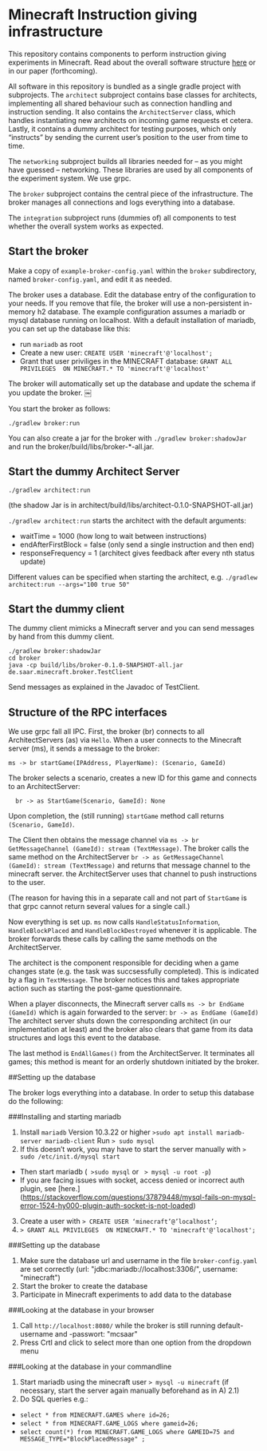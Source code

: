 # Minecraft Instruction giving infrastructure

This repository contains components to perform instruction giving
experiments in Minecraft.  Read about the overall software structure
[here](https://minecraft-saar.github.io/mc-saar-instruct) or in our
paper (forthcoming).

All software in this repository is bundled as a single gradle project
with subprojects.  The `architect` subproject contains base classes
for architects, implementing all shared behaviour such as connection
handling and instruction sending.  It also contains the
`ArchitectServer` class, which handles instantiating new architects on
incoming game requests et cetera.  Lastly, it contains a dummy
architect for testing purposes, which only “instructs” by sending the
current user’s position to the user from time to time.

The `networking` subproject builds all libraries needed for – as you
might have guessed – networking.  These libraries are used by all
components of the experiment system.  We use grpc.

The `broker` subproject contains the central piece of the
infrastructure.  The broker manages all connections and logs
everything into a database.

The `integration` subproject runs (dummies of) all components to test
whether the overall system works as expected.


## Start the broker

Make a copy of `example-broker-config.yaml` within the `broker`
subdirectory, named `broker-config.yaml`, and edit it as needed.

The broker uses a database.  Edit the database entry of the
configuration to your needs.  If you remove that file, the broker will
use a non-persistent in-memory h2 database.  The example configuration
assumes a mariadb or mysql database running on localhost.  With a
default installation of mariadb, you can set up the database like this:

 - run `mariadb` as root
 - Create a new user: `CREATE USER 'minecraft'@'localhost';`
 - Grant that user priviliges in the MINECRAFT database:
   `GRANT ALL PRIVILEGES  ON MINECRAFT.* TO 'minecraft'@'localhost'`
   
The broker will automatically set up the database and update the
schema if you update the broker.  ￼

You start the broker as follows:

```
./gradlew broker:run
```

You can also create a jar for the broker with `./gradlew
broker:shadowJar` and run the broker/build/libs/broker-*-all.jar.

## Start the dummy Architect Server

```
./gradlew architect:run
```

(the shadow Jar is in architect/build/libs/architect-0.1.0-SNAPSHOT-all.jar)

`./gradlew architect:run` starts the architect with the default arguments:
- waitTime = 1000 (how long to wait between instructions)
- endAfterFirstBlock = false (only send a single instruction and then end)
- responseFrequency = 1  (architect gives feedback after every nth status update)

Different values can be specified when starting the architect, 
e.g. `./gradlew architect:run --args="100 true 50"`


## Start the dummy client

The dummy client mimicks a Minecraft server and you can send messages
by hand from this dummy client.

```
./gradlew broker:shadowJar
cd broker
java -cp build/libs/broker-0.1.0-SNAPSHOT-all.jar de.saar.minecraft.broker.TestClient
```

Send messages as explained in the Javadoc of TestClient.

## Structure of the RPC interfaces

We use grpc fall all IPC.  First, the broker (br) connects to all
ArchitectServers (as) via `Hello`.  When a user connects to the
Minecraft server (ms), it sends a message to the broker:

`ms -> br startGame(IPAddress, PlayerName): (Scenario, GameId)`

The broker selects a scenario, creates a new ID for this game and
connects to an ArchitectServer:

`  br -> as StartGame(Scenario, GameId): None`

Upon completion, the (still running) `startGame` method call returns
`(Scenario, GameId)`.

The Client then obtains the message channel via
`ms -> br GetMessageChannel (GameId): stream (TextMessage)`.  The broker
calls the same method on the ArchitectServer
`br -> as GetMessageChannel (GameId): stream (TextMessage)`
and returns that message channel to the minecraft server.
the ArchitectServer uses that channel to push instructions
to the user.

(The reason for having this in a separate call and not part of
`StartGame` is that grpc cannot return several values for a single
call.)

Now everything is set up.  `ms` now calls `HandleStatusInformation`,
`HandleBlockPlaced` and `HandleBlockDestroyed` whenever it is
applicable.  The broker forwards these calls by calling the same
methods on the ArchitectServer.

The architect is the component responsible for deciding when a game
changes state (e.g. the task was succsessfully completed).  This is
indicated by a flag in `TextMessage`.  The broker notices this and
takes appropriate action such as starting the post-game questionnaire.

When a player disconnects, the Minecraft server calls 
`ms -> br EndGame (GameId)`
which is again forwarded to the server:
`br -> as EndGame (GameId)`
The architect server shuts down the corresponding architect (in
our implementation at least) and the broker also clears that
game from its data structures and logs this event to the database.

The last method is `EndAllGames()` from the ArchitectServer.  It
terminates all games; this method is meant for an orderly shutdown
initiated by the broker.

##Setting up the database

The broker logs everything into a database. In order to setup this database do the following: 

###Installing and starting mariadb 

1. Install `mariadb` Version 10.3.22 or higher `>sudo apt install mariadb-server mariadb-client` Run ` > sudo mysql `
2. If this doesn’t work, you may have to start the server manually with `> sudo /etc/init.d/mysql start`
  * Then start mariadb (` >sudo mysql` or ` > mysql -u root -p`)
  * If you are facing issues with socket, access denied or incorrect auth plugin, see [here.] (https://stackoverflow.com/questions/37879448/mysql-fails-on-mysql-error-1524-hy000-plugin-auth-socket-is-not-loaded) 
3. Create a user with ` > CREATE USER ‘minecraft’@’localhost’; `
4. `> GRANT ALL PRIVILEGES  ON MINECRAFT.* TO 'minecraft'@'localhost';`

###Setting up the database

1. Make sure the database url and username in the file `broker-config.yaml` are set correctly (url: "jdbc:mariadb://localhost:3306/", username: "minecraft")
2. Start the broker to create the database
3. Participate in Minecraft experiments to add data to the database

###Looking at the database in your browser

1. Call `http://localhost:8080/` while the broker is still running default-username and -passwort: "mcsaar"
2. Press Crtl and click to select more than one option from the dropdown menu

###Looking at the database in your commandline	

1. Start mariadb using the minecraft user `> mysql -u minecraft` (if necessary, start the server again manually beforehand as in A) 2.1)
2. Do SQL queries e.g.:
  - `select * from MINECRAFT.GAMES where id=26;`
  - `select * from MINECRAFT.GAME_LOGS where gameid=26;`
  - `select count(*) from MINECRAFT.GAME_LOGS where GAMEID=75 and MESSAGE_TYPE="BlockPlacedMessage" ;`
